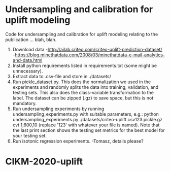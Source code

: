 # Undersampling and calibration for uplift modeling
Code for undersampling and calibration for uplift
modeling relating to the publication ... blah, blah.

1. Download data
-http://ailab.criteo.com/criteo-uplift-prediction-dataset/
-https://blog.minethatdata.com/2008/03/minethatdata-e-mail-analytics-and-data.html
2. Install python requirements listed in requirements.txt (some might be unnecessary).
3. Extract data to .csv-file and store in ./datasets/
4. Run pickle_dataset.py. This does the normalization we used in the experiments and
   randomly splits the data into training, validation, and testing sets. This also
   does the class-variable transformation to the label.
   The dataset can be zipped (.gz) to save space, but this is not mandatory.
5. Run undersampling experiments by running undersampling_experiments.py with suitable
   parameters, e.g.:
   python undersampling_experiments.py ./datasets/criteo-uplift.csv123.pickle.gz cvt 1,600,10
    (replace '123' with whatever your file is named).
    Note that the last print section shows the testing set metrics for the best model
    for your testing set.
6. Run isotonic regression experiments.
   -Tomasz, details please?

# CIKM-2020-uplift
